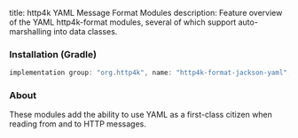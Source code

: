 title: http4k YAML Message Format Modules
description: Feature overview of the YAML http4k-format modules, several of which support auto-marshalling into data classes.

### Installation (Gradle)

```groovy
implementation group: "org.http4k", name: "http4k-format-jackson-yaml", version: "4.8.1.0"
```

### About
These modules add the ability to use YAML as a first-class citizen when reading from and to HTTP messages. 

[http4k]: https://http4k.org
